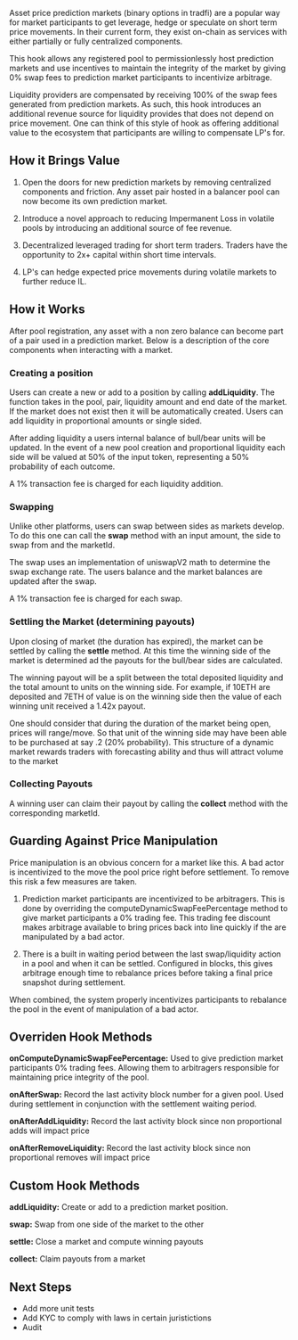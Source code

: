 Asset price prediction markets (binary options in tradfi) are a popular way for market participants to get leverage, hedge or speculate on short term price movements. In their current form, they exist on-chain as services with either partially or fully centralized components. 

This hook allows any registered pool to permissionlessly host prediction markets and use incentives to maintain the integrity of the market by giving 0% swap fees to prediction market participants to incentivize arbitrage.

Liquidity providers are compensated by receiving 100% of the swap fees generated from prediction markets. As such, this hook introduces an additional revenue source for liquidity provides that does not depend on price movement. One can think of this style of hook as offering additional value to the ecosystem that participants are willing to compensate LP's for.

## How it Brings Value
1. Open the doors for new prediction markets by removing centralized components and friction. Any asset pair hosted in a balancer pool can now become its own prediction market.

1. Introduce a novel approach to reducing Impermanent Loss in volatile pools by introducing an additional source of fee revenue.

1. Decentralized leveraged trading for short term traders. Traders have the opportunity to 2x+ capital within short time intervals.

1. LP's can hedge expected price movements during volatile markets to further reduce IL.

## How it Works
After pool registration, any asset with a non zero balance can become part of a pair used in a prediction market. Below is a description of the core components when interacting with a market.

### Creating a position
Users can create a new or  add to a position by calling **addLiquidity**. The function takes in the pool, pair, liquidity amount and end date of the market. If the market does not exist then it will be automatically created. Users can add liquidity in proportional amounts or single sided. 

After adding liquidity a users internal balance of bull/bear units will be updated. In the event of a new pool creation and proportional liquidity each side will be valued at 50% of the input token, representing a 50% probability of each outcome.

A 1% transaction fee is charged for each liquidity addition.

### Swapping
Unlike other platforms, users can swap between sides as markets develop. To do this one can call the **swap** method with an input amount, the side to swap from and the marketId.

The swap uses an implementation of uniswapV2 math to determine the swap exchange rate. The users balance and the market balances are updated after the swap.

A 1% transaction fee is charged for each swap.

### Settling the Market (determining payouts)
Upon closing of  market (the duration has expired), the market can be settled by calling the **settle** method. At this time the winning side of the market is determined ad the payouts for the bull/bear sides are calculated.

The winning payout will be a split between the total deposited liquidity and the total amount to units on the winning side. For example, if 10ETH are deposited and 7ETH of value is on the winning side then the value of each winning unit received a 1.42x payout.

One should consider that during the duration of the market being open, prices will range/move. So that unit of the winning side may have been able to be purchased at say .2 (20% probability). This structure of a dynamic market rewards traders with forecasting ability and thus will attract volume to the market

### Collecting Payouts
A winning user can claim their payout by calling the **collect** method with the corresponding marketId. 

## Guarding Against Price Manipulation
Price manipulation is an obvious concern for a market like this. A bad actor is incentivized to the move the pool price right before settlement. To remove this risk a few measures are taken.

1. Prediction market participants are incentivized to be arbitragers. This is done by overriding the computeDynamicSwapFeePercentage method to give market participants a 0% trading fee. This trading fee discount makes arbitrage available to bring prices back into line quickly if the are manipulated by a bad actor.

2. There is a built in waiting period between the last swap/liquidity action in a pool and when it can be settled. Configured in blocks, this gives arbitrage enough time to rebalance prices before taking a final price snapshot during settlement.

When combined, the system properly incentivizes participants to rebalance the pool in the event of manipulation of a bad actor.

## Overriden Hook Methods
**onComputeDynamicSwapFeePercentage:** Used to give prediction market participants 0% trading fees. Allowing them to arbitragers responsible for maintaining price integrity of the pool.

**onAfterSwap:** Record the last activity block number for a given pool. Used during settlement in conjunction with the settlement waiting period.

**onAfterAddLiquidity:** Record the last activity block since non proportional adds will impact price

**onAfterRemoveLiquidity:** Record the last activity block since non proportional removes will impact price

## Custom Hook Methods
**addLiquidity:** Create or add to a prediction market position.

**swap:** Swap from one side of the market to the other

**settle:** Close a market and compute winning payouts

**collect:** Claim payouts from a market

## Next Steps

- Add more unit tests
- Add KYC to comply with laws in certain juristictions
- Audit
